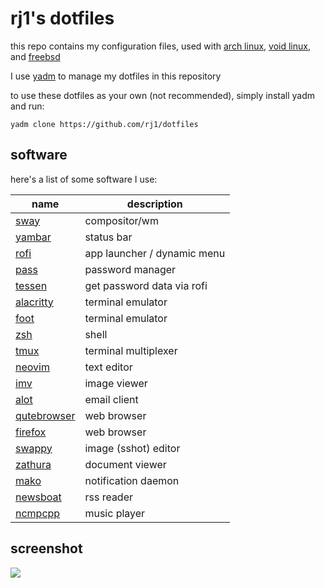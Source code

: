 # rj1's dotfiles

this repo contains my configuration files, used with [arch
linux](https://archlinux.org/), [void linux](https://voidlinux.org/), and
[freebsd](https://www.freebsd.org/)

I use [yadm](https://yadm.io/) to manage my dotfiles in this repository

to use these dotfiles as your own (not recommended), simply install yadm and
run:

```
yadm clone https://github.com/rj1/dotfiles
```

## software

here's a list of some software I use:

| name                                                  | description
| ----                                                  | -----------
| [sway](https://swaywm.org/)                           | compositor/wm
| [yambar](https://codeberg.org/dnkl/yambar)            | status bar
| [rofi](https://github.com/lbonn/rofi)                 | app launcher / dynamic menu
| [pass](https://www.passwordstore.org/)                | password manager
| [tessen](https://github.com/ayushnix/tessen)          | get password data via rofi
| [alacritty](https://alacritty.org/)                   | terminal emulator
| [foot](https://codeberg.org/dnkl/foot)                | terminal emulator
| [zsh](https://www.zsh.org/)                           | shell
| [tmux](https://github.com/tmux/tmux)                  | terminal multiplexer
| [neovim](https://neovim.io/)                          | text editor
| [imv](https://sr.ht/~exec64/imv/)                     | image viewer
| [alot](https://github.com/pazz/alot)                  | email client
| [qutebrowser](https://www.qutebrowser.org/)           | web browser
| [firefox](https://www.mozilla.org/en-US/firefox/new/) | web browser
| [swappy](https://github.com/jtheoof/swappy)           | image (sshot) editor
| [zathura](https://pwmt.org/projects/zathura/)         | document viewer
| [mako](https://github.com/emersion/mako)              | notification daemon
| [newsboat](https://newsboat.org/)                     | rss reader
| [ncmpcpp](https://github.com/ncmpcpp/ncmpcpp)         | music player

## screenshot

![](https://rj1.su/img/dotfiles-sshot.png)
